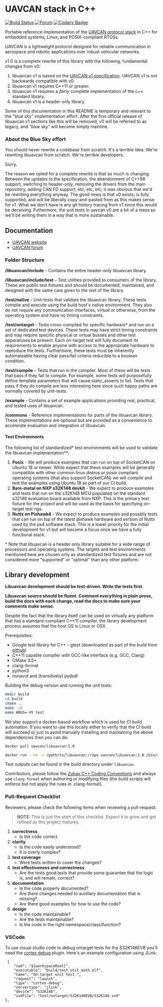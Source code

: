 UAVCAN stack in C++
===================

[![Build Status](https://badge.buildkite.com/af844974c06af6406e3b2192d98298b02b30f6ebebb5f8b16c.svg)](https://buildkite.com/uavcan/libuavcan-v1)
[![Forum](https://img.shields.io/discourse/https/forum.uavcan.org/users.svg)](https://forum.uavcan.org)
[![Codacy Badge](https://api.codacy.com/project/badge/Grade/5d487b332d99498699a0af687fa513a1)](https://www.codacy.com/app/UAVCAN/libuavcan_v1?utm_source=github.com&amp;utm_medium=referral&amp;utm_content=UAVCAN/libuavcan&amp;utm_campaign=Badge_Grade)

Portable reference implementation of the [UAVCAN protocol stack](https://new.uavcan.org) in C++ for embedded systems, Linux, and POSIX-compliant RTOSs.

UAVCAN is a lightweight protocol designed for reliable communication in aerospace and robotic applications over robust vehicular networks.

v1.0 is a complete rewrite of this library with the following, fundamental changes from v0:

1. libuavcan v1 is based on the [UAVCAN v1 specification](https://new.uavcan.org). UAVCAN v1 is _not_ backwards compatible with v0.
1. libuavcan v1 requires C++11 or greater.
1. libuavcan v1 requires a _fairly_ complete implementation of the c++ standard library.
1. libuavcan v1 is a header-only library.

Some of this documentation in this README is temporary and relevant to the "blue sky"
implementation effort. After the first official release of libuavcan v1 sections like this will
be removed, v0 will be referred to as legacy, and "blue sky" will become simply mainline.

### About the Blue Sky effort

You should never rewrite a codebase from scratch. It's a terrible idea. We're rewriting libuavcan from scratch. We're terrible developers.

Sorry.

The reason we opted for a complete rewrite is that so much is changing. Between the updates to the specification, the abandonment of C++98 support, switching to header-only, removing the drivers from the main repository, adding CAN FD support, etc, etc, etc; it was obvious that we'd be rewriting everything anyway. The good news is that v0 exists, is fully supported, and will be liberally copy-and-pasted from as this makes sense for v1. What we don't have is any git history tracing from v1 since this would be deceiving. Futhermore, the unit tests in uavcan v0 are a bit of a mess so we'll be writing them in a way that is more sustainable.

## Documentation

* [UAVCAN website](http://uavcan.org)
* [UAVCAN forum](https://forum.uavcan.org)

### Folder Structure

**/libuavcan/include** - Contains the entire header-only libuavcan library.

**/libuavcan/include/test** – Test utilities provided to consumers of the library. These are public test fixtures and should be documented, maintained, and designed with the same care given to the rest of the library.

**/test/native** - Unit-tests that validate the libuavcan library. These tests compile and execute using the build host's native environment. They also do not require any communication interfaces, virtual or otherwise, from the operating system and have no timing constraints.

**/test/ontarget** - Tests cross-compiled for specific hardware* and run on a set of dedicated test devices. These tests may have strict timing constraints and may require specific physical or virtual busses and other test apparatuses be present. Each on-target test will fully document its requirements to enable anyone with access to the appropriate hardware to reproduce the tests. Furthermore, these tests must be inherently automateable having clear pass/fail criteria reducible to a boolean condition.

**/test/compile** – Tests that run in the compiler. Most of these will be tests that pass if they fail to compile. For example, some tests will purposefully define template parameters that will cause static_asserts to fail. Tests that pass if they do compile are less interesting here since such happy paths are normally covered by unit-tests.

**/example** - Contains a set of example applications providing real, practical, and tested uses of libuavcan.

**/commons** - Reference implementations for parts of the libuavcan library. These implementations are optional but are provided as a convenience to accelerate evaluation and integration of libuavcan.

#### Test Environments

The following list of standardized* test environments will be used to validate the libuavcan implementation**:

1. **Posix** - We will produce examples that can run on top of SocketCAN on Ubuntu 18 or newer. While expect that these examples will be generally compatible with other common linux distros or posix compliant operating systems (that also support SocketCAN) we will compile and test the examples using Ubuntu 18 as part of our CI build.
1. **Bare-metal on NXP s32K148 devkit** - We expect to produce examples and tests that run on the s32K148 MCU populated on the standard s32148 evaluation board available from NXP. This is the primary test fixture for the project and will be used as the basis for specifying on-target test rigs.
1. **Nuttx on Pixhawk4** - We expect to produce examples and possibly tests that can run on top of the latest pixhawk hardware and version of Nuttx used by the px4 software stack. This is a lower-priority for the initial development for v1 but will become a focus once we have a fully functional stack.

\* Note that libuavcan is a header only library suitable for a wide range of processors and operating systems. The targets and test environments mentioned here are chosen only as standardized test fixtures and are not considered more "supported" or "optimal" than any other platform.


## Library development

**Libuavcan development should be test-driven. Write the tests first.**

**Libuavcan source should be fluent. Comment everything in plain prose, build the docs with each change, read the docs to make sure your comments make sense.**


Despite the fact that the library itself can be used on virtually any platform that has a standard-compliant
C++11 compiler, the library development process assumes that the host OS is Linux or OSX.

Prerequisites:

* Google test library for C++ - gtest (downloaded as part of the build from [github](https://github.com/google/googletest))
* C++11 capable compiler with GCC-like interface (e.g. GCC, Clang)
* CMake 3.5+
* clang-format
* python3
* nunavut and (transitively) pydsdl

Building the debug version and running the unit tests:
```bash
mkdir build
cd build
cmake ..
make -j8
make ARGS=-VV test
```

We also support a docker-based workflow which is used for CI build automation. If you want to use this locally either to verify that the CI build will succeed or just to avoid manually installing and maintaining the above dependencies then you can do:

```bash
docker pull uavcan/libuavcan:1.0

docker run --rm -v /path/to/libuavcan:/repo uavcan/libuavcan:1.0 /bin/sh -c ./ci.sh
```

Test outputs can be found in the build directory under `libuavcan`.

Contributors, please follow the [Zubax C++ Coding Conventions](https://kb.zubax.com/x/84Ah) and always use `clang-format` when authoring or modifying files (the build scripts will enforce but not apply the rules in .clang-format).

### Pull-Request Checklist

Reviewers, please check the following items when reviewing a pull-request:

> **NOTE:** This is just the start of this checklist. Expect it to grow and get refined as this project matures.

1. **correctness**
    * Is the code correct.
1. **clarity**
    * Is the code easily understood? 
    * It is overly complex?
1. **test coverage**
    * Were tests written to cover the changes?
1. **test effectiveness and correctness**
    * Are the tests good tests that provide some guarantee that the logic is, and will remain, correct?
1. **documentation**
    * Is the code properly documented?
    * Are there changes needed to auxillary documentation that is missing?
    * Are there good examples for how to use the code?
1. **design**
    * Is the code maintainable?
    * Are the tests maintainable?
    * Is the code in the right namespace/class/function?

### VSCode

To use visual studio code to debug ontarget tests for the S32K148EVB you'll need the [cortex debug](https://marketplace.visualstudio.com/items?itemName=marus25.cortex-debug) plugin. Here's an example configuration using JLink:

```
 {
    "cwd": "${workspaceRoot}",
    "executable": "build/test_util_math.elf",
    "name": "On-target unit test.",
    "request": "launch",
    "type": "cortex-debug",
    "servertype": "jlink",
    "device": "S32K148",
    "svdFile": "test/ontarget/S32K148EVB/S32K148.svd"
},
```
